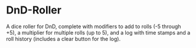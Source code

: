 # DnD-Roller
A dice roller for DnD, complete with modifiers to add to rolls (-5 through +5), a multiplier for multiple rolls (up to 5), and a log with time stamps and a roll history (includes a clear button for the log).
